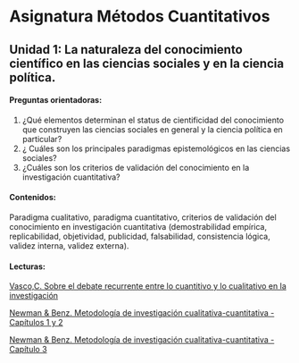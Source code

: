 # Asignatura Métodos Cuantitativos

## Unidad 1: La naturaleza del conocimiento científico en las ciencias sociales y en la ciencia política. 

#### Preguntas orientadoras:

1. ¿Qué elementos determinan el status de cientificidad del conocimiento que construyen las ciencias sociales en general y la ciencia política en particular?
2. ¿ Cuáles son los principales paradigmas epistemológicos en las ciencias sociales?
3. ¿Cuáles son los criterios de validación del conocimiento en la investigación cuantitativa?

#### Contenidos:

Paradigma cualitativo, paradigma cuantitativo, criterios de validación del conocimiento en investigación cuantitativa (demostrabilidad empírica, replicabilidad, objetividad, publicidad, falsabilidad, consistencia lógica, validez interna, validez externa). 

#### Lecturas: 

[Vasco,C. Sobre el debate recurrente entre lo cuantitivo y lo cualitativo en la investigación](1debatecuanticuali.pdf)

[Newman & Benz. Metodología de investigación cualitativa-cuantitativa - Capítulos 1 y 2](2metodologiadeinvcuantcualcaps1y2.pdf)

[Newman & Benz. Metodología de investigación cualitativa-cuantitativa - Capítulo 3](3metodologiadeinvcuantcualcap3.pdf)




















